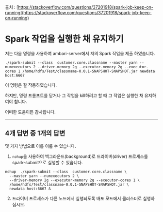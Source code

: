 출처 : [https://stackoverflow.com/questions/37201918/spark-job-keep-on-running](https://stackoverflow.com/questions/37201918/spark-job-keep-on-running)

# Spark 작업을 실행한 채 유지하기

저는 다음 명령을 사용하여 ambari-server에서 저의 Spark 작업을 제출 하였습니다.

```shell
./spark-submit --class  customer.core.classname --master yarn --numexecutors 2 --driver-memory 2g --executor-memory 2g --executor-cores 1 /home/hdfs/Test/classname-0.0.1-SNAPSHOT-SNAPSHOT.jar newdata host:6667
```

이 명령은 잘 작동하였습니다.

하지만, 명령 프롬프트를 닫거나 그 작업을 kill하려고 할 때 그 작업은 실행한 채 유지하여야 합니다.

어떠한 도움이든 감사합니다.

---

## 4개 답변 중 1개의 답변

몇 가지 방법으로 이를 이룰 수 있습니다.

1) `nohup`을 사용하여 백그라운드(background)로 드라이버(driver) 프로세스를 spark-submit으로 실행할 수 있습니다.

```shell
nohup  ./spark-submit --class  customer.core.classname \
  --master yarn --numexecutors 2 \
  --driver-memory 2g --executor-memory 2g --executor-cores 1 \
  /home/hdfs/Test/classname-0.0.1-SNAPSHOT-SNAPSHOT.jar \
  newdata host:6667 &
```

2) 드라이버 프로세스가 다른 노드에서 실행되도록 배포 모드에서 클러스터로 실행하십시오.
